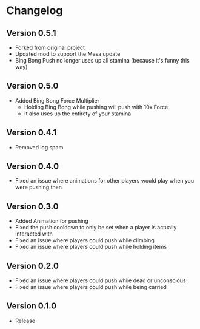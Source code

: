 # Changelog

## Version 0.5.1
- Forked from original project
- Updated mod to support the Mesa update
- Bing Bong Push no longer uses up all stamina (because it's funny this way)

## Version 0.5.0
- Added Bing Bong Force Multiplier
   - Holding Bing Bong while pushing will push with 10x Force
   - It also uses up the entirety of your stamina

## Version 0.4.1
- Removed log spam

## Version 0.4.0
- Fixed an issue where animations for other players would play when you were pushing then

## Version 0.3.0
- Added Animation for pushing
- Fixed the push cooldown to only be set when a player is actually interacted with
- Fixed an issue where players could push while climbing
- Fixed an issue where players could push while holding items

## Version 0.2.0
- Fixed an issue where players could push while dead or unconscious
- Fixed an issue where players could push while being carried

## Version 0.1.0
- Release
